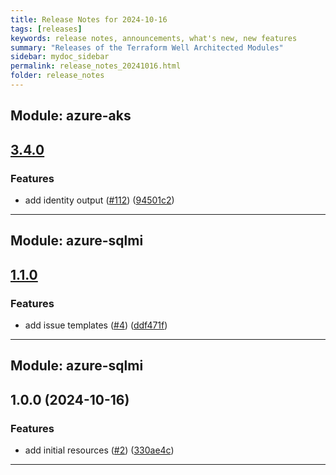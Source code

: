 ```yaml
---
title: Release Notes for 2024-10-16
tags: [releases]
keywords: release notes, announcements, what's new, new features
summary: "Releases of the Terraform Well Architected Modules"
sidebar: mydoc_sidebar
permalink: release_notes_20241016.html
folder: release_notes
---
```


## Module: azure-aks
## [3.4.0](https://github.com/CloudNationHQ/terraform-azure-aks/releases/tag/v3.4.0)


### Features

* add identity output ([#112](https://github.com/CloudNationHQ/terraform-azure-aks/issues/112)) ([94501c2](https://github.com/CloudNationHQ/terraform-azure-aks/commit/94501c2067c96e1d468b11f12c83b54dc242fe46))

---

## Module: azure-sqlmi
## [1.1.0](https://github.com/CloudNationHQ/terraform-azure-sqlmi/releases/tag/v1.1.0)


### Features

* add issue templates ([#4](https://github.com/CloudNationHQ/terraform-azure-sqlmi/issues/4)) ([ddf471f](https://github.com/CloudNationHQ/terraform-azure-sqlmi/commit/ddf471f87305235bd59ad880b7f04f085ef51fee))

---

## Module: azure-sqlmi
## 1.0.0 (2024-10-16)


### Features

* add initial resources ([#2](https://github.com/CloudNationHQ/terraform-azure-sqlmi/releases/tag/v1.0.0)) ([330ae4c](https://github.com/CloudNationHQ/terraform-azure-sqlmi/commit/330ae4c0a1876287d07bee00d679ab87a08019d5))

---

